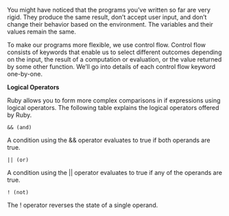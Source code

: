 You might have noticed that the programs you’ve written so far are very rigid. They produce the same result, don’t accept user input, and don’t change their behavior based on the environment. The variables and their values remain the same.

To make our programs more flexible, we use control flow. Control flow consists of keywords that enable us to select different outcomes depending on the input, the result of a computation or evaluation, or the value returned by some other function. We’ll go into details of each control flow keyword one-by-one.




__Logical Operators__

Ruby allows you to form more complex comparisons in if expressions using logical operators. The following table explains the logical operators offered by Ruby.

`&& (and)`

A condition using the && operator evaluates to true if both operands are true.

`|| (or)`

A condition using the || operator evaluates to true if any of the operands are true.

`! (not)`

The ! operator reverses the state of a single operand.